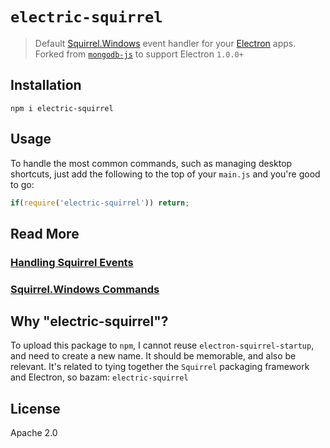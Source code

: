 # `electric-squirrel`

> Default [Squirrel.Windows][squirrel] event handler for your [Electron][electron] apps.
> Forked from [`mongodb-js`][electron-squirrel-original] to support Electron `1.0.0+`

## Installation

```
npm i electric-squirrel
```

## Usage

To handle the most common commands, such as managing desktop shortcuts, just
add the following to the top of your `main.js` and you're good to go:

```js
if(require('electric-squirrel')) return;
```

## Read More

### [Handling Squirrel Events][squirrel-events]
### [Squirrel.Windows Commands][squirrel-commands]

## Why "electric-squirrel"?

To upload this package to `npm`, I cannot reuse `electron-squirrel-startup`, and need to create a
new name. It should be memorable, and also be relevant. It's related to tying together the `Squirrel` 
packaging framework and Electron, so bazam: `electric-squirrel`

## License

Apache 2.0

[squirrel]: https://github.com/Squirrel/Squirrel.Windows
[electron]: https://github.com/atom/electron
[squirrel-commands]: https://github.com/Squirrel/Squirrel.Windows/blob/master/src/Update/Program.cs#L98
[squirrel-events]: https://github.com/atom/grunt-electron-installer#handling-squirrel-events
[electron-squirrel-original]: https://github.com/mongodb-js/electron-squirrel-startup